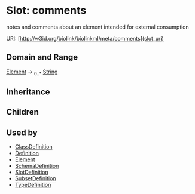 # Slot: comments


notes and comments about an element intended for external consumption

URI: [http://w3id.org/biolink/biolinkml/meta/comments](slot_uri)
## Domain and Range

[Element](Element.md) ->  <sub>0..*</sub> [String](String.md)
## Inheritance

## Children

## Used by

 * [ClassDefinition](ClassDefinition.md)
 * [Definition](Definition.md)
 * [Element](Element.md)
 * [SchemaDefinition](SchemaDefinition.md)
 * [SlotDefinition](SlotDefinition.md)
 * [SubsetDefinition](SubsetDefinition.md)
 * [TypeDefinition](TypeDefinition.md)
